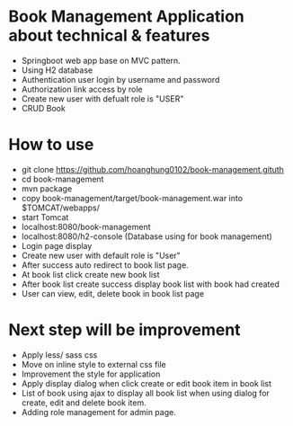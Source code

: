 # Book Management Application about technical & features
 - Springboot web app base on MVC pattern.
 - Using H2 database
 - Authentication user login by username and password
 - Authorization link access by role
 - Create new user with defualt role is "USER"
 - CRUD Book
 
# How to use 
 - git clone https://github.com/hoanghung0102/book-management.gituth
 - cd book-management
 - mvn package
 - copy book-management/target/book-management.war into $TOMCAT/webapps/
 - start Tomcat
 - localhost:8080/book-management
 - localhost:8080/h2-console (Database using for book management)
 - Login page display
 - Create new user with default role is "User"
 - After success auto redirect to book list page.
 - At book list click create new book list
 - After book list create success display book list with book had created
 - User can view, edit, delete book in book list page
 
 # Next step will be improvement
 - Apply less/ sass css
 - Move on inline style to external css file
 - Improvement the style for application
 - Apply display dialog when click create or edit book item in book list
 - List of book using ajax to display all book list when using dialog for create, edit and delete book item.
 - Adding role management for admin page.
 
 
